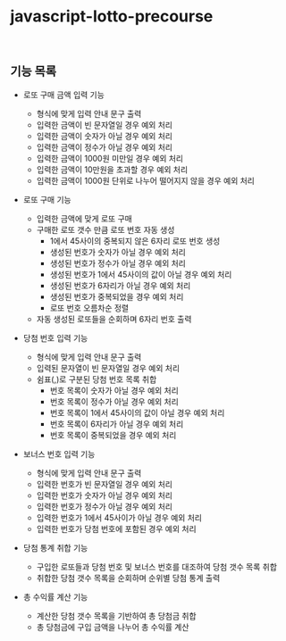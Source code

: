 # javascript-lotto-precourse

<br />

## 기능 목록

- 로또 구매 금액 입력 기능
  - 형식에 맞게 입력 안내 문구 출력
  - 입력한 금액이 빈 문자열일 경우 예외 처리
  - 입력한 금액이 숫자가 아닐 경우 예외 처리
  - 입력한 금액이 정수가 아닐 경우 예외 처리
  - 입력한 금액이 1000원 미만일 경우 예외 처리
  - 입력한 금액이 10만원을 초과할 경우 예외 처리
  - 입력한 금액이 1000원 단위로 나누어 떨어지지 않을 경우 예외 처리

- 로또 구매 기능
  - 입력한 금액에 맞게 로또 구매
  - 구매한 로또 갯수 만큼 로또 번호 자동 생성
    - 1에서 45사이의 중복되지 않은 6자리 로또 번호 생성
    - 생성된 번호가 숫자가 아닐 경우 예외 처리
    - 생성된 번호가 정수가 아닐 경우 예외 처리
    - 생성된 번호가 1에서 45사이의 값이 아닐 경우 예외 처리
    - 생성된 번호가 6자리가 아닐 경우 예외 처리
    - 생성된 번호가 중복되었을 경우 예외 처리
    - 로또 번호 오름차순 정렬
  - 자동 생성된 로또들을 순회하며 6자리 번호 출력

- 당첨 번호 입력 기능
  - 형식에 맞게 입력 안내 문구 출력
  - 입력된 문자열이 빈 문자열일 경우 예외 처리
  - 쉼표(,)로 구분된 당첨 번호 목록 취합
    - 번호 목록이 숫자가 아닐 경우 예외 처리
    - 번호 목록이 정수가 아닐 경우 예외 처리
    - 번호 목록이 1에서 45사이의 값이 아닐 경우 예외 처리
    - 번호 목록이 6자리가 아닐 경우 예외 처리
    - 번호 목록이 중복되었을 경우 예외 처리

- 보너스 번호 입력 기능
  - 형식에 맞게 입력 안내 문구 출력
  - 입력한 번호가 빈 문자열일 경우 예외 처리
  - 입력한 번호가 숫자가 아닐 경우 예외 처리
  - 입력한 번호가 정수가 아닐 경우 예외 처리
  - 입력한 번호가 1에서 45사이가 아닐 경우 예외 처리
  - 입력한 번호가 당첨 번호에 포함된 경우 예외 처리

- 당첨 통계 취합 기능
  - 구입한 로또들과 당첨 번호 및 보너스 번호를 대조하여 당첨 갯수 목록 취합
  - 취합한 당첨 갯수 목록을 순회하며 순위별 당첨 통계 출력

- 총 수익률 계산 기능
  - 계산한 당첨 갯수 목록을 기반하여 총 당첨금 취합
  - 총 당첨금에 구입 금액을 나누어 총 수익률 계산
